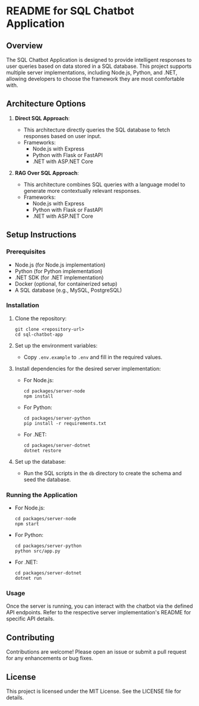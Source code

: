 # README for SQL Chatbot Application

## Overview

The SQL Chatbot Application is designed to provide intelligent responses to user queries based on data stored in a SQL database. This project supports multiple server implementations, including Node.js, Python, and .NET, allowing developers to choose the framework they are most comfortable with.

## Architecture Options

1. **Direct SQL Approach**: 
   - This architecture directly queries the SQL database to fetch responses based on user input.
   - Frameworks: 
     - Node.js with Express
     - Python with Flask or FastAPI
     - .NET with ASP.NET Core

2. **RAG Over SQL Approach**: 
   - This architecture combines SQL queries with a language model to generate more contextually relevant responses.
   - Frameworks: 
     - Node.js with Express
     - Python with Flask or FastAPI
     - .NET with ASP.NET Core

## Setup Instructions

### Prerequisites

- Node.js (for Node.js implementation)
- Python (for Python implementation)
- .NET SDK (for .NET implementation)
- Docker (optional, for containerized setup)
- A SQL database (e.g., MySQL, PostgreSQL)

### Installation

1. Clone the repository:
   ```
   git clone <repository-url>
   cd sql-chatbot-app
   ```

2. Set up the environment variables:
   - Copy `.env.example` to `.env` and fill in the required values.

3. Install dependencies for the desired server implementation:
   - For Node.js:
     ```
     cd packages/server-node
     npm install
     ```
   - For Python:
     ```
     cd packages/server-python
     pip install -r requirements.txt
     ```
   - For .NET:
     ```
     cd packages/server-dotnet
     dotnet restore
     ```

4. Set up the database:
   - Run the SQL scripts in the `db` directory to create the schema and seed the database.

### Running the Application

- For Node.js:
  ```
  cd packages/server-node
  npm start
  ```

- For Python:
  ```
  cd packages/server-python
  python src/app.py
  ```

- For .NET:
  ```
  cd packages/server-dotnet
  dotnet run
  ```

### Usage

Once the server is running, you can interact with the chatbot via the defined API endpoints. Refer to the respective server implementation's README for specific API details.

## Contributing

Contributions are welcome! Please open an issue or submit a pull request for any enhancements or bug fixes.

## License

This project is licensed under the MIT License. See the LICENSE file for details.